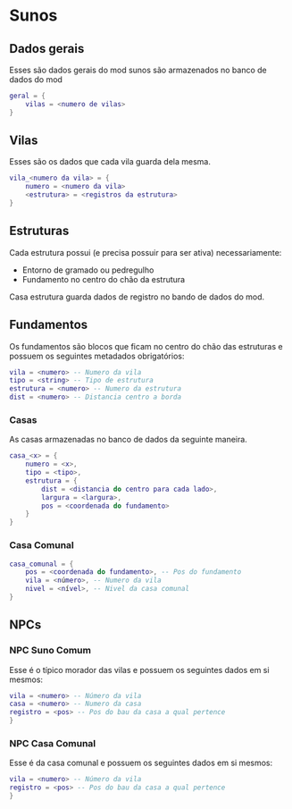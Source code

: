 Sunos
===============

## Dados gerais

Esses são dados gerais do mod sunos são armazenados no banco de dados do mod

```lua
geral = {
	vilas = <numero de vilas>
}
```

## Vilas

Esses são os dados que cada vila guarda dela mesma.

```lua
vila_<numero da vila> = {
	numero = <numero da vila>
	<estrutura> = <registros da estrutura>
}
```

## Estruturas

Cada estrutura possui (e precisa possuir para ser ativa) necessariamente:

- Entorno de gramado ou pedregulho
- Fundamento no centro do chão da estrutura

Casa estrutura guarda dados de registro no bando de dados do mod.

## Fundamentos

Os fundamentos são blocos que ficam no centro do chão das estruturas e 
possuem os seguintes metadados obrigatórios:

```lua
vila = <numero> -- Numero da vila
tipo = <string> -- Tipo de estrutura
estrutura = <numero> -- Numero da estrutura
dist = <numero> -- Distancia centro a borda
```

### Casas

As casas armazenadas no banco de dados da seguinte maneira.

```lua
casa_<x> = {
	numero = <x>,
	tipo = <tipo>,
	estrutura = {
		dist = <distancia do centro para cada lado>,
		largura = <largura>,
		pos = <coordenada do fundamento>
	}
}
```

### Casa Comunal

```lua
casa_comunal = {
	pos = <coordenada do fundamento>, -- Pos do fundamento
	vila = <número>, -- Numero da vila
	nivel = <nível>, -- Nivel da casa comunal
}
```

## NPCs

### NPC Suno Comum

Esse é o típico morador das vilas e possuem os seguintes dados em si mesmos:

```lua
vila = <numero> -- Número da vila
casa = <numero> -- Numero da casa
registro = <pos> -- Pos do bau da casa a qual pertence
}
```

### NPC Casa Comunal

Esse é da casa comunal e possuem os seguintes dados em si mesmos:

```lua
vila = <numero> -- Número da vila
registro = <pos> -- Pos do bau da casa a qual pertence
}
```
